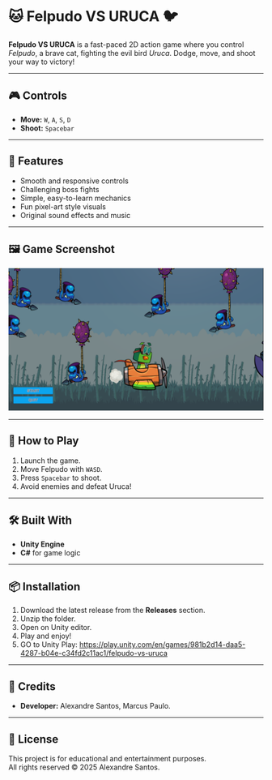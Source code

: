 # 🐱 Felpudo VS URUCA 🐦

**Felpudo VS URUCA** is a fast-paced 2D action game where you control *Felpudo*, a brave cat, fighting the evil bird *Uruca*. Dodge, move, and shoot your way to victory!

---

## 🎮 Controls

- **Move:** `W`, `A`, `S`, `D`  
- **Shoot:** `Spacebar`  

---

## 🧩 Features

- Smooth and responsive controls  
- Challenging boss fights  
- Simple, easy-to-learn mechanics  
- Fun pixel-art style visuals  
- Original sound effects and music  

---

## 🖼️ Game Screenshot

![Game Screenshot](./Assets/assets/screenshot.png)  

---

## 🚀 How to Play

1. Launch the game.  
2. Move Felpudo with `WASD`.  
3. Press `Spacebar` to shoot.  
4. Avoid enemies and defeat Uruca!

---

## 🛠️ Built With

- **Unity Engine**  
- **C#** for game logic

---

## 📦 Installation

1. Download the latest release from the **Releases** section.  
2. Unzip the folder.  
3. Open on Unity editor.  
4. Play and enjoy!
5. GO to Unity Play: https://play.unity.com/en/games/981b2d14-daa5-4287-b04e-c34fd2c11ac1/felpudo-vs-uruca

---

## 👾 Credits

- **Developer:** Alexandre Santos, Marcus Paulo.
---

## 🐾 License

This project is for educational and entertainment purposes.  
All rights reserved © 2025 Alexandre Santos.
